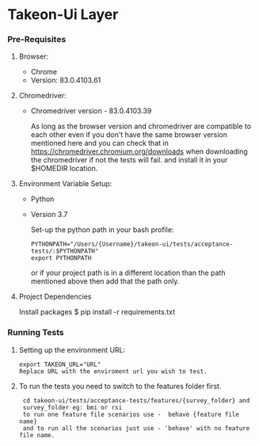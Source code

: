 # Takeon-Ui Layer
### Pre-Requisites
 1. Browser: 
    - Chrome
     - Version: 83.0.4103.61  
   
 2. Chromedriver:
    - Chromedriver version - 83.0.4103.39
   
      As long as the browser version and chromedriver are compatible to each other even if you don't have the same browser version mentioned here and you can check that in 
      https://chromedriver.chromium.org/downloads when downloading the chromedriver if not the tests will fail.
      and install it in your $HOMEDIR location.
      
 3. Environment Variable Setup:
       - Python
       - Version 3.7
       
         Set-up the python path in your bash profile:

             PYTHONPATH="/Users/{Username}/takeon-ui/tests/acceptance-tests/:$PYTHONPATH"
             export PYTHONPATH
          
         or if your project path is in a different location than the path mentioned above then add that the path only.
         
4.  Project Dependencies

    Install packages $ pip install -r requirements.txt
    
### Running Tests

1.  Setting up the environment URL:

        export TAKEON_URL="URL"
        Replace URL with the enviroment url you wish to test.
            
 
2.  To run the tests you need to switch to the features folder first.
        
         cd takeon-ui/tests/acceptance-tests/features/{survey_folder} and  
         survey_folder eg: bmi or rsi
         to run one feature file scenarios use -  behave {feature file name}
         and to run all the scenarios just use - 'behave' with no feature file name.
         
